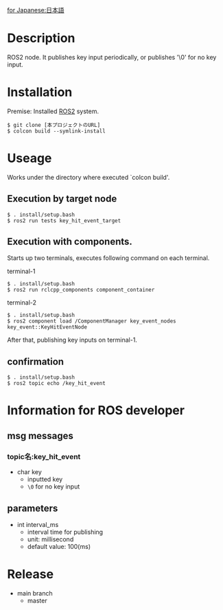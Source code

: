 [for Japanese:日本語](docs/README_JP.md)

# Description
ROS2 node. It publishes key input periodically, or publishes '\0' for no key input.

# Installation
Premise: Installed [ROS2](https://index.ros.org/doc/ros2/) system.

```
$ git clone [本プロジェクトのURL]
$ colcon build --symlink-install
```

# Useage
Works under the directory where executed `colcon build'.

## Execution by target node

```
$ . install/setup.bash
$ ros2 run tests key_hit_event_target
```

## Execution with components.
Starts up two terminals, executes following command on each terminal.

terminal-1
```
$ . install/setup.bash
$ ros2 run rclcpp_components component_container
```

terminal-2
```
$ . install/setup.bash
$ ros2 component load /ComponentManager key_event_nodes key_event::KeyHitEventNode
```

After that, publishing key inputs on terminal-1.

## confirmation

```
$ . install/setup.bash
$ ros2 topic echo /key_hit_event
```

# Information for ROS developer
## msg messages
### topic名:key_hit_event

* char key
    * inputted key
    * `\0` for no key input

## parameters

* int interval_ms
    * interval time for publishing
    * unit: millisecond
    * default value: 100(ms)

# Release
* main branch
    * master
